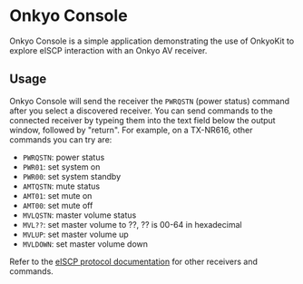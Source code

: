 # Onkyo Console

Onkyo Console is a simple application demonstrating the use of OnkyoKit to explore eISCP interaction with an Onkyo AV receiver.

## Usage

Onkyo Console will send the receiver the `PWRQSTN` (power status) command after you select a discovered receiver. You can send commands to the connected receiver by typeing them into the text field below the output window, followed by "return". For example, on a TX-NR616, other commands you can try are:

- `PWRQSTN`: power status
- `PWR01`: set system on
- `PWR00`: set system standby
- `AMTQSTN`: mute status
- `AMT01`: set mute on
- `AMT00`: set mute off
- `MVLQSTN`: master volume status
- `MVL??`: set master volume to ??, ?? is 00-64 in hexadecimal
- `MVLUP`: set master volume up
- `MVLDOWN`: set master volume down

Refer to the [eISCP protocol documentation][eiscp-protocol] for other receivers and commands.

[eiscp-protocol]:http://michael.elsdoerfer.name/onkyo/ISCP-V1.21_2011.xls "Integra Serial Communication Protocol for AV Receiver"

